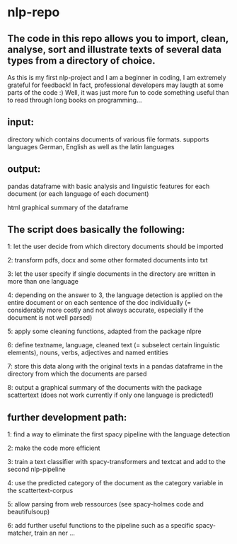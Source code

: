 # nlp-repo


The code in this repo allows you to import, clean, analyse, sort and illustrate texts of several data types from a directory of choice.
- 

As this is my first nlp-project and I am a beginner in coding, I am extremely grateful for feedback!
In fact, professional developers may laugth at some parts of the code :) Well, it was just more fun to code something useful than to read through long books on programming...


input:
- 

directory which contains documents of various file formats. supports languages German, English as well as the latin languages

output:
- 

pandas dataframe with basic analysis and linguistic features for each document (or each language of each document)

html graphical summary of the dataframe



The script does basically the following:
- 

1: let the user decide from which directory documents should be imported

2: transform pdfs, docx and some other formated documents into txt

3: let the user specify if single documents in the directory are written in more than one language

4: depending on the answer to 3, the language detection is applied on the entire document or on each sentence of the doc individually (= considerably more costly and not always accurate, especially if the document is not well parsed)

5: apply some cleaning functions, adapted from the package nlpre

6: define textname, language, cleaned text (= subselect certain linguistic elements), nouns, verbs, adjectives and named entities

7: store this data along with the original texts in a pandas dataframe in the directory from which the documents are parsed

8: output a graphical summary of the documents with the package scattertext (does not work currently if only one language is predicted!)



further development path:
- 
1: find a way to eliminate the first spacy pipeline with the language detection

2: make the code more efficient

3: train a text classifier with spacy-transformers and textcat and add to the second nlp-pipeline

4: use the predicted category of the document as the category variable in the scattertext-corpus

5: allow parsing from web ressources (see spacy-holmes code and beautifulsoup)

6: add further useful functions to the pipeline such as a specific spacy-matcher, train an ner ... 

